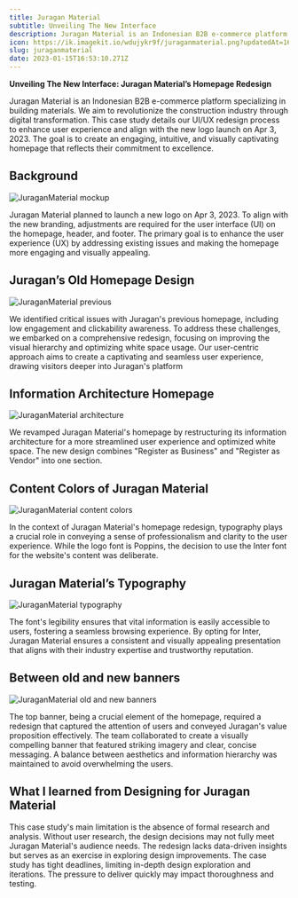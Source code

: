```yaml
---
title: Juragan Material
subtitle: Unveiling The New Interface
description: Juragan Material is an Indonesian B2B e-commerce platform specializing in building materials. We aim to revolutionize the construction industry through digital transformation. This case study details our UI/UX redesign process to enhance user experience and align with the new logo launch on Apr 3, 2023. The goal is to create an engaging, intuitive, and visually captivating homepage that reflects their commitment to excellence.
icon: https://ik.imagekit.io/wdujykr9f/juraganmaterial.png?updatedAt=1697213910283
slug: juraganmaterial
date: 2023-01-15T16:53:10.271Z
---
```


**Unveiling The New Interface: Juragan Material’s Homepage Redesign**

Juragan Material is an Indonesian B2B e-commerce platform specializing in building materials. We aim to revolutionize the construction industry through digital transformation. This case study details our UI/UX redesign process to enhance user experience and align with the new logo launch on Apr 3, 2023. The goal is to create an engaging, intuitive, and visually captivating homepage that reflects their commitment to excellence.

## Background

![JuraganMaterial mockup](https://ik.imagekit.io/wdujykr9f/juraganmockup.png?updatedAt=1697213738379)<br>

Juragan Material planned to launch a new logo on Apr 3, 2023. To align with the new branding, adjustments are required for the user interface (UI) on the homepage, header, and footer. The primary goal is to enhance the user experience (UX) by addressing existing issues and making the homepage more engaging and visually appealing.

## Juragan’s Old Homepage Design

![JuraganMaterial previous](https://ik.imagekit.io/wdujykr9f/previous.png?updatedAt=1697214539604)<br>

We identified critical issues with Juragan's previous homepage, including low engagement and clickability awareness. To address these challenges, we embarked on a comprehensive redesign, focusing on improving the visual hierarchy and optimizing white space usage. Our user-centric approach aims to create a captivating and seamless user experience, drawing visitors deeper into Juragan's platform

## Information Architecture Homepage

![JuraganMaterial architecture](https://ik.imagekit.io/wdujykr9f/hierarcy.png?updatedAt=1697214973942)

We revamped Juragan Material's homepage by restructuring its information architecture for a more streamlined user experience and optimized white space. The new design combines "Register as Business" and "Register as Vendor" into one section.

## Content Colors of Juragan Material

![JuraganMaterial content colors](https://ik.imagekit.io/wdujykr9f/w=1920,quality=80.png?updatedAt=1697215548266)

In the context of Juragan Material's homepage redesign, typography plays a crucial role in conveying a sense of professionalism and clarity to the user experience. While the logo font is Poppins, the decision to use the Inter font for the website's content was deliberate.

## Juragan Material’s Typography

![JuraganMaterial typography](<https://ik.imagekit.io/wdujykr9f/w=1920,quality=80%20(2).png?updatedAt=1697215667142>)

The font's legibility ensures that vital information is easily accessible to users, fostering a seamless browsing experience. By opting for Inter, Juragan Material ensures a consistent and visually appealing presentation that aligns with their industry expertise and trustworthy reputation.

## Between old and new banners

![JuraganMaterial old and new banners](https://ik.imagekit.io/wdujykr9f/Group%202.png?updatedAt=1697216139961)

The top banner, being a crucial element of the homepage, required a redesign that captured the attention of users and conveyed Juragan's value proposition effectively. The team collaborated to create a visually compelling banner that featured striking imagery and clear, concise messaging. A balance between aesthetics and information hierarchy was maintained to avoid overwhelming the users.

## What I learned from Designing for Juragan Material

This case study's main limitation is the absence of formal research and analysis. Without user research, the design decisions may not fully meet Juragan Material's audience needs. The redesign lacks data-driven insights but serves as an exercise in exploring design improvements. The case study has tight deadlines, limiting in-depth design exploration and iterations. The pressure to deliver quickly may impact thoroughness and testing.
